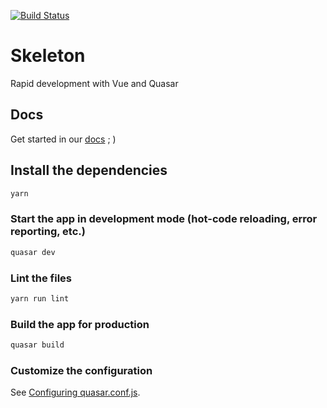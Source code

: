 [![Build Status](https://travis-ci.com/quasarframeworkbrasil/skeleton.svg?branch=master)](https://travis-ci.com/quasarframeworkbrasil/skeleton)

# Skeleton

Rapid development with Vue and Quasar

## Docs

Get started in our [docs](https://quasarframework-brasil.gitbook.io/skeleton) ; )

## Install the dependencies
```bash
yarn
```

### Start the app in development mode (hot-code reloading, error reporting, etc.)
```bash
quasar dev
```

### Lint the files
```bash
yarn run lint
```

### Build the app for production
```bash
quasar build
```

### Customize the configuration
See [Configuring quasar.conf.js](https://quasar.dev/quasar-cli/quasar-conf-js).
